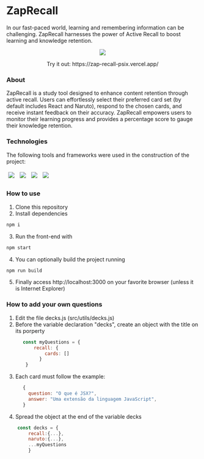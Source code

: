 # ZapRecall
In our fast-paced world, learning and remembering information can be challenging. ZapRecall harnesses the power of Active Recall to boost learning and knowledge retention.

<p align='center'>
  <img src=https://github.com/VinicciusWirz/ZapRecall/assets/121836753/ad1ea7f3-ac64-4223-a671-d1b560dffd94"/>
</p>
<p align='center'>
  Try it out: https://zap-recall-psix.vercel.app/
</p>

### About
ZapRecall is a study tool designed to enhance content retention through active recall. Users can effortlessly select their preferred card set (by default includes React and Naruto), respond to the chosen cards, and receive instant feedback on their accuracy. ZapRecall empowers users to monitor their learning progress and provides a percentage score to gauge their knowledge retention.

### Technologies
The following tools and frameworks were used in the construction of the project:

<p>
  <img style='margin: 5px;' src='https://img.shields.io/badge/React-20232A?style=for-the-badge&logo=react&logoColor=61DAFB'>
  <img style='margin: 5px;' src='https://img.shields.io/badge/styled-components%20-%2320232a.svg?&style=for-the-badge&color=b8679e&logo=styled-components&logoColor=%3a3a3a'>
  <img style='margin: 5px;' src='https://img.shields.io/badge/react-icons%20-%2320232a.svg?&style=for-the-badge&color=f28dc7&logo=react-icons&logoColor=%2361DAFB'>
  <img style='margin: 5px;' src='https://img.shields.io/badge/axios-671ddf?&style=for-the-badge&logo=axios&logoColor=white'>
</p>

### How to use
1. Clone this repository
2. Install dependencies
```bash
npm i
```
3. Run the front-end with
```bash
npm start
```
4. You can optionally build the project running
```bash
npm run build
```
5. Finally access http://localhost:3000 on your favorite browser (unless it is Internet Explorer)

### How to add your own questions
1. Edit the file decks.js (src/utils/decks.js)
2. Before the variable declaration "decks", create an object with the title on its porperty
```js
      const myQuestions = {
          recall: {
              cards: []
            }
       }
```
3. Each card must follow the example:
```js
      {
        question: "O que é JSX?",
        answer: "Uma extensão da linguagem JavaScript",
      }
```
4. Spread the object at the end of the variable decks
```js
    const decks = {
        recall:{...}, 
        naruto:{...}, 
        ...myQuestions
        }
```
